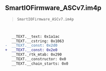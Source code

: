 ## SmartIOFirmware_ASCv7.im4p

> `SmartIOFirmware_ASCv7.im4p`

```diff

 
   __TEXT.__text: 0x1a1ac
   __TEXT.__cstring: 0x1063
-  __TEXT.__const: 0x2d0
+  __TEXT.__const: 0x2e0
   __TEXT._rtk_mtab: 0x290
   __TEXT.__constructor: 0x0
   __TEXT.__chain_starts: 0x0

```

